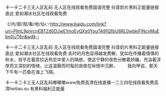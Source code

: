 卡一卡二卡三无人区乱码
无人区在线观看免费国语完整
抖音奶片黑料正能量链接直达
爱如潮水社区在线观看免费


《/内/部/观/看/地/址👉http://www.baidu.com/link?url=PImL9pnrcnEBTZd0DJwE1moEyQXs0YpuTA91QfbU6RL0wbkiFlNcvMuEbn0iJT6n&wd》--

卡一卡二卡三无人区乱码
无人区在线观看免费国语完整
抖音奶片黑料正能量链接直达
爱如潮水社区在线观看免费
亥时的月色显得越发费解，犹如在传播着情愫的秋水，视乎在蓄意拉近热恋中爱人的隔绝，使这宁静的夜色分散着娇媚。充溢着淳厚而又深刻的情绪，让这温磬而时髦的良夜在纵情中沉醉。
　　我向甲说，那天下午有一匹鱼在海上飞翔。





卡一卡二卡三无人区乱码嘟嘟嘟www免费高清在线直播一二三四在线观看免费高清heiliao.su 有黑料福利正能量
